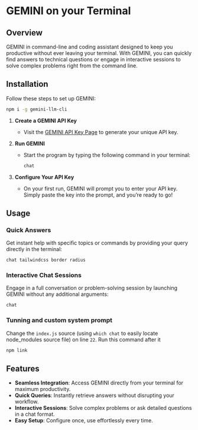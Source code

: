 # GEMINI on your Terminal

## Overview

GEMINI in command-line and coding assistant designed to keep you productive without ever leaving your terminal. With GEMINI, you can quickly find answers to technical questions or engage in interactive sessions to solve complex problems right from the command line.  

## Installation  

Follow these steps to set up GEMINI:  

```bash
npm i -g gemini-llm-cli
```

1. **Create a GEMINI API Key**  
   - Visit the [GEMINI API Key Page](https://aistudio.google.com/apikey) to generate your unique API key.  

2. **Run GEMINI**  
   - Start the program by typing the following command in your terminal:  
     ```bash  
     chat  
     ```  

3. **Configure Your API Key**  
   - On your first run, GEMINI will prompt you to enter your API key. Simply paste the key into the prompt, and you’re ready to go!  

## Usage  

### Quick Answers  

Get instant help with specific topics or commands by providing your query directly in the terminal:  
```bash  
chat tailwindcss border radius  
```  

### Interactive Chat Sessions  

Engage in a full conversation or problem-solving session by launching GEMINI without any additional arguments:  
```bash  
chat  
```  

### Tunning and custom system prompt
Change the ```index.js``` source (using ```which chat``` to easily locate node_modules source file) on line ```22```. Run this command after it

```bash
npm link
```


## Features  

- **Seamless Integration**: Access GEMINI directly from your terminal for maximum productivity.  
- **Quick Queries**: Instantly retrieve answers without disrupting your workflow.  
- **Interactive Sessions**: Solve complex problems or ask detailed questions in a chat format.  
- **Easy Setup**: Configure once, use effortlessly every time.  
